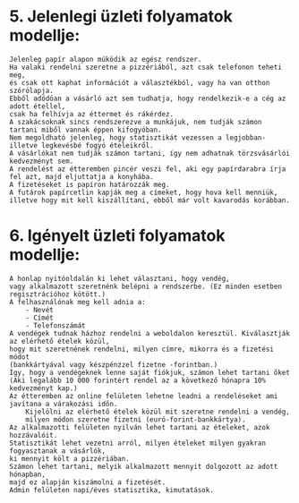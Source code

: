 # 5. Jelenlegi üzleti folyamatok modellje:

	Jelenleg papír alapon múködik az egész rendszer.
	Ha valaki rendelni szeretne a pizzériából, azt csak telefonon teheti meg,
	és csak ott kaphat információt a választékból, vagy ha van otthon szórólapja.
	Ebből adódóan a vásárló azt sem tudhatja, hogy rendelkezik-e a cég az adott étellel,
	csak ha felhívja az éttermet és rákérdez.
	A szakácsoknak sincs rendszerezve a munkájuk, nem tudják számon tartani miből vannak éppen kifogyóban.
	Nem megoldható jelenleg, hogy statisztikát vezessen a legjobban- illetve legkevésbé fogyó ételeikről.
	A vásárlókat nem tudják számon tartani, így nem adhatnak törzsvásárlói kedvezményt sem.
	A rendelést az étteremben pincér veszi fel, aki egy papírdarabra írja fel azt, majd eljuttatja a konyhába.
	A fizetéseket is papíron határozzák meg.
	A futárok papírcetlin kapják meg a címeket, hogy hova kell menniük,
	illetve hogy mit kell kiszállítani, ebből már volt kavarodás korábban.

# 6. Igényelt üzleti folyamatok modellje:

	A honlap nyitóoldalán ki lehet választani, hogy vendég,
	vagy alkalmazott szeretnénk belépni a rendszerbe. (Ez minden esetben regisztrációhoz kötött.)
	A felhasználónak meg kell adnia a: 
		- Nevét
		- Címét
		- Telefonszámát
	A vendégek tudnak házhoz rendelni a weboldalon keresztül. Kiválasztják az elérhető ételek közül,
	hogy mit szeretnének rendelni, milyen címre, mikorra és a fizetési módot
	(bankkártyával vagy készpénzzel fizetne -forintban.)
	Így, hogy a vendégeknek lenne saját fiókjuk, számon lehet tartani őket
	(Aki legalább 10 000 forintért rendel az a következő hónapra 10% kedvezményt kap.)
	Az étteremben az online felületen lehetne leadni a rendeléseket ami javítana a várakozási időn.
		Kijelölni az elérhető ételek közül mit szeretne rendelni a vendég,
		milyen módon szeretne fizetni (euró-forint-bankkártya).
	Az alkalmazotti felületen nyilván lehet tartani az ételeket, azok hozzávalóit.
	Statisztikát lehet vezetni arról, milyen ételeket milyen gyakran fogyasztanak a vásárlók,
	ki mennyit költ a pizzériában.
	Számon lehet tartani, melyik alkalmazott mennyit dolgozott az adott hónapban,
	majd ez alapján kiszámolni a fizetését.
	Admin felületen napi/éves statisztika, kimutatások.  
	
	
	
	
	
	
	
